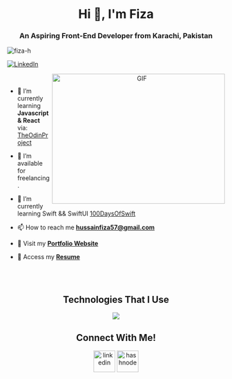 <h1 align="center">Hi 👋, I'm Fiza</a></h1>
<h3 align="center">An Aspiring Front-End Developer from Karachi, Pakistan</h3>

<p align="left"> <img src="https://komarev.com/ghpvc/?username=fiza-h&label=Profile%20views&color=brightgreen&style=flat" alt="fiza-h" /> </p>

<p align="left"> 
  <a href="www.linkedin.com/in/fizahussain03" target="blank">
    <img src="https://img.shields.io/badge/LinkedIn-Connect-blue?logo=linkedin&style=for-the-badge" alt="LinkedIn" />
  </a> 
</p>

<a target="_blank" align="center">
  <img align="right" top="500" height="300" width="400" alt="GIF" src="https://media.giphy.com/media/SWoSkN6DxTszqIKEqv/giphy.gif">
</a>
<br>

- 🌱 I’m currently learning **Javascript & React** via: <a href="https://www.theodinproject.com/paths/full-stack-javascript" target="blank">TheOdinProject</a>

- 🤝 I’m available for freelancing.

- 🌱 I’m currently learning Swift && SwiftUI <a href="https://github.com/100rabhcsmc/100DaysOfSwift" target="blank">100DaysOfSwift</a>

- 📫 How to reach me **hussainfiza57@gmail.com**

- 📄 Visit my <a href="https://fiza-h.github.io" target="blank">**Portfolio Website**</a>

- 📝 Access my <a href="https://github.com/fiza-h/fiza-h.github.io/blob/master/Resume%20-%20Fiza%20Hussain%20Updated.pdf" target="blank">**Resume**</a>
<br>
<br>

<h2 align="center">Technologies That I Use</a></h2>
<!--tech stack icons-->
<p align="center">
  <a href="https://skillicons.dev">
    <img src="https://skillicons.dev/icons?i=git,css,discord,figma,github,html,java,js,python,ai,visualstudio,vscode=12" />
  </a>
</p>

<!-- Connect with me -->
<!--h2 without bottom border-->
<h2 align="center">Connect With Me!</a></h2>
<!--icons and links-->
<p align="center">
<a href="www.linkedin.com/in/fizahussain03" target="blank"><img align="center" src="https://user-images.githubusercontent.com/88904952/234979284-68c11d7f-1acc-4f0c-ac78-044e1037d7b0.png" alt="linkedin" height="50" width="50" /></a>
<a href="https:fiza-h.github.io" target="blank"><img align="center" src="https://user-images.githubusercontent.com/88904952/234982196-562aea17-5532-4550-8c08-1c7cb994a541.png" alt="hashnode" height="50" width="50" /></a> 
</p>

